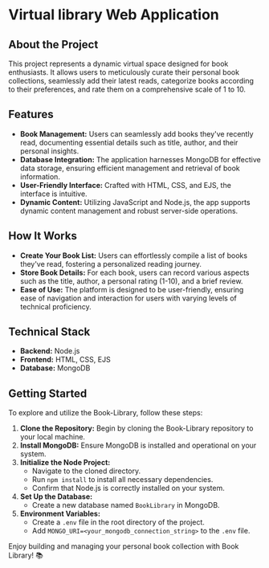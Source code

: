 # Virtual library Web Application

## About the Project

This project represents a dynamic virtual space designed for book enthusiasts. It allows users to meticulously curate their personal book collections, seamlessly add their latest reads, categorize books according to their preferences, and rate them on a comprehensive scale of 1 to 10.

## Features

- **Book Management:** Users can seamlessly add books they've recently read, documenting essential details such as title, author, and their personal insights.
- **Database Integration:** The application harnesses MongoDB for effective data storage, ensuring efficient management and retrieval of book information.
- **User-Friendly Interface:** Crafted with HTML, CSS, and EJS, the interface is intuitive.
- **Dynamic Content:** Utilizing JavaScript and Node.js, the app supports dynamic content management and robust server-side operations.

## How It Works

- **Create Your Book List:** Users can effortlessly compile a list of books they've read, fostering a personalized reading journey.
- **Store Book Details:** For each book, users can record various aspects such as the title, author, a personal rating (1-10), and a brief review.
- **Ease of Use:** The platform is designed to be user-friendly, ensuring ease of navigation and interaction for users with varying levels of technical proficiency.

## Technical Stack

- **Backend:** Node.js
- **Frontend:** HTML, CSS, EJS
- **Database:** MongoDB


## Getting Started

To explore and utilize the Book-Library, follow these steps:

1. **Clone the Repository:** Begin by cloning the Book-Library repository to your local machine.
2. **Install MongoDB:** Ensure MongoDB is installed and operational on your system.
3. **Initialize the Node Project:**
   - Navigate to the cloned directory.
   - Run `npm install` to install all necessary dependencies.
   - Confirm that Node.js is correctly installed on your system.
4. **Set Up the Database:**
   - Create a new database named `BookLibrary` in MongoDB.
5. **Environment Variables:**
   - Create a `.env` file in the root directory of the project.
   - Add `MONGO_URI=<your_mongodb_connection_string>` to the `.env` file.

Enjoy building and managing your personal book collection with Book Library! 📚
